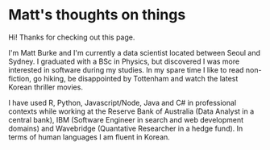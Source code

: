 # Matt's thoughts on things

Hi! Thanks for checking out this page.

I'm Matt Burke and I'm currently a data scientist located between Seoul and Sydney. I graduated with a BSc in Physics, but discovered I was more interested in software during my studies. In my spare time I like to read non-fiction, go hiking, be disappointed by Tottenham and watch the latest Korean thriller movies.

I have used R, Python, Javascript/Node, Java and C# in professional contexts while working at the Reserve Bank of Australia (Data Analyst in a central bank), IBM (Software Engineer in search and web development domains) and Wavebridge (Quantative Researcher in a hedge fund). In terms of human languages I am fluent in Korean. 
